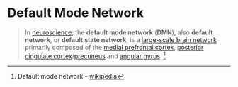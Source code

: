 # Default Mode Network

> In [neuroscience](https://en.wikipedia.org/wiki/Neuroscience "Neuroscience"), the **default mode network** (**DMN**), also **default network**, or **default state network**, is a [large-scale brain network](https://en.wikipedia.org/wiki/Large-scale_brain_network "Large-scale brain network") primarily composed of the [medial prefrontal cortex](https://en.wikipedia.org/wiki/Medial_prefrontal_cortex "Medial prefrontal cortex"), [posterior cingulate cortex](https://en.wikipedia.org/wiki/Posterior_cingulate_cortex "Posterior cingulate cortex")/[precuneus](https://en.wikipedia.org/wiki/Precuneus "Precuneus") and [angular gyrus](https://en.wikipedia.org/wiki/Angular_gyrus "Angular gyrus"). [^1]

[^1]:  Default mode network - [wikipedia](https://en.wikipedia.org/wiki/Default_mode_network#:~:text=In%20neuroscience%2C%20the%20default%20mode,cortex%2Fprecuneus%20and%20angular%20gyrus.)